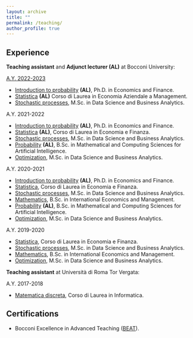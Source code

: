 ```yaml
---
layout: archive
title: ""
permalink: /teaching/
author_profile: true
---
```


Experience
------

**Teaching assistant** and **Adjunct lecturer (AL)** at Bocconi University:

[A.Y. 2022-2023](http://didattica.unibocconi.it/docenti/cv.php?rif=223678)
* [Introduction to probability](https://www.unibocconi.eu/wps/wcm/connect/Bocconi/SitoPubblico_EN/Navigation+Tree/Home/programs/phd/PhD+in+Economics+and+Finance/Courses+and+Requirements/) **(AL)**, Ph.D. in Economics and Finance.
* [Statistica](https://didattica.unibocconi.it/ts/tsn_anteprima.php?cod_ins=30001&anno=2023&ric_cdl=TR02&IdPag=6625) **(AL)** Corso di Laurea in Economia Aziendale a Management.
* [Stochastic processes](https://didattica.unibocconi.it/ts/tsn_anteprima.php?cod_ins=20604&anno=2022&IdPag=6618), M.Sc. in Data Science and Business Analytics.

A.Y. 2021-2022
* [Introduction to probability](https://www.unibocconi.eu/wps/wcm/connect/Bocconi/SitoPubblico_EN/Navigation+Tree/Home/programs/phd/PhD+in+Economics+and+Finance/Courses+and+Requirements/) **(AL)**, Ph.D. in Economics and Finance. 
* [Statistica](https://didattica.unibocconi.it/ts/tsn_anteprima.php?cod_ins=30001&anno=2022&IdPag=6618) **(AL)**, Corso di Laurea in Economia e Finanza.
* [Stochastic processes](https://didattica.unibocconi.it/ts/tsn_anteprima.php?cod_ins=20604&anno=2022&IdPag=6618), M.Sc. in Data Science and Business Analytics.
* [Probability](http://dihttps://didattica.unibocconi.it/ts/tsn_anteprima.php?cod_ins=30546&anno=2022&IdPag=6618) **(AL)**, B.Sc. in Mathematical and Computing Sciences for Artificial Intelligence.
* [Optimization](https://didattica.unibocconi.it/ts/tsn_anteprima.php?cod_ins=20603&anno=2022&IdPag=6618), M.Sc. in Data Science and Business Analytics.

A.Y. 2020-2021
* [Introduction to probability](https://www.unibocconi.eu/wps/wcm/connect/Bocconi/SitoPubblico_EN/Navigation+Tree/Home/programs/phd/PhD+in+Economics+and+Finance/Courses+and+Requirements/) **(AL)**, Ph.D. in Economics and Finance. 
* [Statistica](http://didattica.unibocconi.it/ts/tsn_anteprima.php?cod_ins=30001&anno=2021&ric_cdl=TR07&IdPag=6351), Corso di Laurea in Economia e Finanza.
* [Stochastic processes](http://didattica.unibocconi.it/ts/tsn_anteprima.php?cod_ins=20604&anno=2021&IdPag=6351), M.Sc. in Data Science and Business Analytics.
* [Mathematics](http://didattica.unibocconi.it/ts/tsn_anteprima.php?cod_ins=30062&anno=2021&ric_cdl=TR01&IdPag=6351), B.Sc. in International Economics and Management.
* [Probability](http://didattica.unibocconi.it/ts/tsn_anteprima.php?cod_ins=30546&anno=2021&IdPag=6352) **(AL)**, B.Sc. in Mathematical and Computing Sciences for Artificial Intelligence.
* [Optimization](http://didattica.unibocconi.it/ts/tsn_anteprima.php?cod_ins=20603&anno=2021&IdPag=6354), M.Sc. in Data Science and Business Analytics.

A.Y. 2019-2020
* [Statistica](http://didattica.unibocconi.eu/ts/tsn_anteprima.php?cod_ins=30001&anno=2020&ric_cdl=TR01&IdPag=6203), Corso di Laurea in Economia e Finanza.
* [Stochastic processes](http://didattica.unibocconi.it/ts/tsn_anteprima.php?cod_ins=20604&anno=2020&IdPag=6203), M.Sc. in Data Science and Business Analytics.
* [Mathematics](http://didattica.unibocconi.eu/ts/tsn_anteprima.php?cod_ins=30062&anno=2020&IdPag=6203), B.Sc. in International Economics and Management.
* [Optimization](http://didattica.unibocconi.eu/ts/tsn_anteprima.php?cod_ins=20603&anno=2020&IdPag=6203), M.Sc. in Data Science and Business Analytics.



**Teaching assistant** at Università di Roma Tor Vergata:

A.Y. 2017-2018
* [Matematica discreta](https://www.mat.uniroma2.it/~gavarini/page-web_files/mat-didat_data/Matematica_Discreta_%28INF%29/Mat-Dis_mat-didat.html), Corso di Laurea in Informatica.

Certifications
------

* Bocconi Excellence in Advanced Teaching ([BEAT](https://bestr.it/award/show/8b3a93e2027f4cbb8988f46cd3ba6371a0e5d075)).

